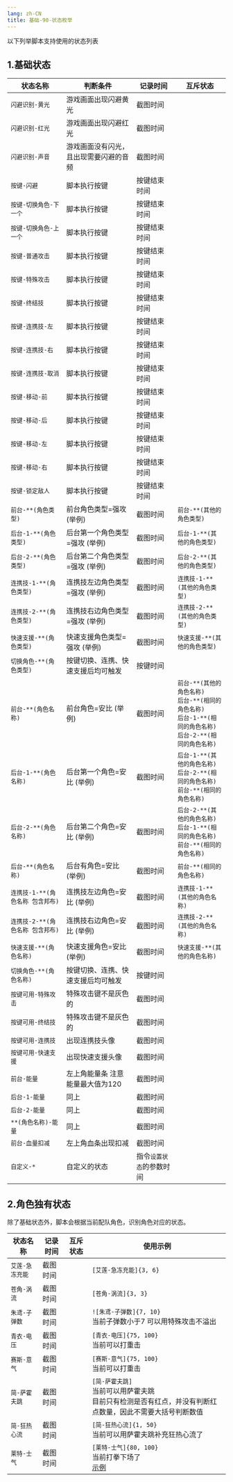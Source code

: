 ```yaml
---
lang: zh-CN
title: 基础-90-状态枚举
---
```


以下列举脚本支持使用的状态列表

## 1.基础状态

|状态名称|判断条件|记录时间|互斥状态|
|---|---|---|---|
|`闪避识别-黄光`|游戏画面出现闪避黄光|截图时间||
|`闪避识别-红光`|游戏画面出现闪避红光|截图时间||
|`闪避识别-声音`|游戏画面没有闪光，且出现需要闪避的音频|截图时间||
|`按键-闪避`|脚本执行按键|按键结束时间||
|`按键-切换角色-下一个`|脚本执行按键|按键结束时间||
|`按键-切换角色-上一个`|脚本执行按键|按键结束时间||
|`按键-普通攻击`|脚本执行按键|按键结束时间||
|`按键-特殊攻击`|脚本执行按键|按键结束时间||
|`按键-终结技`|脚本执行按键|按键结束时间||
|`按键-连携技-左`|脚本执行按键|按键结束时间||
|`按键-连携技-右`|脚本执行按键|按键结束时间||
|`按键-连携技-取消`|脚本执行按键|按键结束时间||
|`按键-移动-前`|脚本执行按键|按键结束时间|
|`按键-移动-后`|脚本执行按键|按键结束时间|
|`按键-移动-左`|脚本执行按键|按键结束时间|
|`按键-移动-右`|脚本执行按键|按键结束时间|
|`按键-锁定敌人`|脚本执行按键|按键结束时间|
|`前台-**(角色类型)`|前台角色类型=强攻 (举例)|截图时间|`前台-**(其他的角色类型)`|
|`后台-1-**(角色类型)`|后台第一个角色类型=强攻 (举例)|截图时间|`后台-1-**(其他的角色类型)`|
|`后台-2-**(角色类型)`|后台第二个角色类型=强攻 (举例)|截图时间|`后台-2-**(其他的角色类型)`|
|`连携技-1-**(角色类型)`|连携技左边角色类型=强攻 (举例)|截图时间|`连携技-1-**(其他的角色类型)`|
|`连携技-2-**(角色类型)`|连携技右边角色类型=强攻 (举例)|截图时间|`连携技-2-**(其他的角色类型)`|
|`快速支援-**(角色类型)`|快速支援角色类型=强攻 (举例)|截图时间|`快速支援-**(其他的角色类型)`|
|`切换角色-**(角色类型)`|按键切换、连携、快速支援后均可触发|按键时间||
|`前台-**(角色名称)`|前台角色=安比 (举例)|截图时间|`前台-**(其他的角色名称)`<br/>`后台-**(相同的角色名称)`<br/>`后台-1-**(相同的角色名称)`<br/>`后台-2-**(相同的角色名称)`|
|`后台-1-**(角色名称)`|后台第一个角色=安比 (举例)|截图时间|`后台-1-**(其他的角色名称)`<br/>`后台-2-**(相同的角色名称)`<br/>`前台-**(相同的角色名称)`|
|`后台-2-**(角色名称)`|后台第二个角色=安比 (举例)|截图时间|`后台-2-**(其他的角色名称)`<br/>`后台-1-**(相同的角色名称)`<br/>`前台-**(相同的角色名称)`|
|`后台-**(角色名称)`|后台有角色=安比 (举例)|截图时间|`前台-**(相同的角色名称)`|
|`连携技-1-**(角色名称 包含邦布)`|连携技左边角色=安比 (举例)|截图时间|`连携技-1-**(其他的角色名称)`|
|`连携技-2-**(角色名称 包含邦布)`|连携技右边角色=安比 (举例)|截图时间|`连携技-2-**(其他的角色名称)`|
|`快速支援-**(角色名称)`|快速支援角色=安比 (举例)|截图时间|`快速支援-**(其他的角色名称)`|
|`切换角色-**(角色名称)`|按键切换、连携、快速支援后均可触发|按键时间||
|`按键可用-特殊攻击`|特殊攻击键不是灰色的|截图时间||
|`按键可用-终结技`|特殊攻击键不是灰色的|截图时间||
|`按键可用-连携技`|出现连携技头像|截图时间||
|`按键可用-快速支援`|出现快速支援头像|截图时间||
|`前台-能量`|左上角能量条 注意能量最大值为120|截图时间||
|`后台-1-能量`|同上|截图时间||
|`后台-2-能量`|同上|截图时间||
|`**(角色名称)-能量`|同上|截图时间||
|`前台-血量扣减`|左上角血条出现扣减|截图时间||
|`自定义-*`|自定义的状态|指令`设置状态`的参数时间||


## 2.角色独有状态

除了基础状态外，脚本会根据当前配队角色，识别角色对应的状态。

|状态名称|记录时间|互斥状态|使用示例|
|---|---|---|---|
|`艾莲-急冻充能`|截图时间| | `[艾莲-急冻充能]{3, 6}` |
|`苍角-涡流`|截图时间| | `[苍角-涡流]{3, 3}` |
|`朱鸢-子弹数`|截图时间| | `![朱鸢-子弹数]{7, 10}` <br> 当前子弹数小于7 可以用特殊攻击不溢出 |
|`青衣-电压`|截图时间| | `[青衣-电压]{75, 100}` <br> 当前可以打重击 |
|`赛斯-意气`|截图时间| | `[赛斯-意气]{75, 100}` <br> 当前可以打重击 |
|`简-萨霍夫跳`|截图时间| | `[简-萨霍夫跳]` <br> 当前可以用萨霍夫跳 <br/> 目前只有检测是否有红点，并没有判断红点数量，因此不需要大括号判断数值|
|`简-狂热心流`|截图时间| | `[简-狂热心流]{1, 50}` <br> 当前可以用萨霍夫跳补充狂热心流了|
|`莱特-士气`|截图时间| | `[莱特-士气]{80, 100}` <br> 当前打拳下场了<br/> [示例](../character_special/lighter.md) |